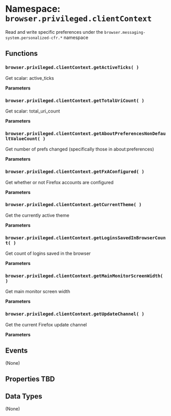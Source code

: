 # Namespace: `browser.privileged.clientContext`

Read and write specific preferences under the `browser.messaging-system.personalized-cfr.*` namespace

## Functions

### `browser.privileged.clientContext.getActiveTicks( )`

Get scalar: active_ticks

**Parameters**

### `browser.privileged.clientContext.getTotalUriCount( )`

Get scalar: total_uri_count

**Parameters**

### `browser.privileged.clientContext.getAboutPreferencesNonDefaultValueCount( )`

Get number of prefs changed (specifically those in about:preferences)

**Parameters**

### `browser.privileged.clientContext.getFxAConfigured( )`

Get whether or not Firefox accounts are configured

**Parameters**

### `browser.privileged.clientContext.getCurrentTheme( )`

Get the currently active theme

**Parameters**

### `browser.privileged.clientContext.getLoginsSavedInBrowserCount( )`

Get count of logins saved in the browser

**Parameters**

### `browser.privileged.clientContext.getMainMonitorScreenWidth( )`

Get main monitor screen width

**Parameters**

### `browser.privileged.clientContext.getUpdateChannel( )`

Get the current Firefox update channel

**Parameters**

## Events

(None)

## Properties TBD

## Data Types

(None)
